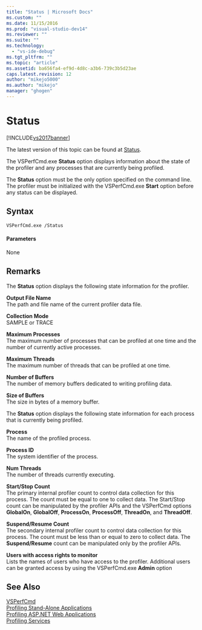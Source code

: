 ```yaml
---
title: "Status | Microsoft Docs"
ms.custom: ""
ms.date: 11/15/2016
ms.prod: "visual-studio-dev14"
ms.reviewer: ""
ms.suite: ""
ms.technology: 
  - "vs-ide-debug"
ms.tgt_pltfrm: ""
ms.topic: "article"
ms.assetid: ba656fa4-ef9d-4d8c-a3b6-739c3b5d23ae
caps.latest.revision: 12
author: "mikejo5000"
ms.author: "mikejo"
manager: "ghogen"
---
```

# Status
[!INCLUDE[vs2017banner](../includes/vs2017banner.md)]

The latest version of this topic can be found at [Status](https://docs.microsoft.com/visualstudio/profiling/status).  
  
The VSPerfCmd.exe **Status** option displays information about the state of the profiler and any processes that are currently being profiled.  
  
 The **Status** option must be the only option specified on the command line. The profiler must be initialized with the VSPerfCmd.exe **Start** option before any status can be displayed.  
  
## Syntax  
  
```  
VSPerfCmd.exe /Status  
```  
  
#### Parameters  
 None  
  
## Remarks  
 The **Status** option displays the following state information for the profiler.  
  
 **Output File Name**  
 The path and file name of the current profiler data file.  
  
 **Collection Mode**  
 SAMPLE or TRACE  
  
 **Maximum Processes**  
 The maximum number of processes that can be profiled at one time and the number of currently active processes.  
  
 **Maximum Threads**  
 The maximum number of threads that can be profiled at one time.  
  
 **Number of Buffers**  
 The number of memory buffers dedicated to writing profiling data.  
  
 **Size of Buffers**  
 The size in bytes of a memory buffer.  
  
 The **Status** option displays the following state information for each process that is currently being profiled.  
  
 **Process**  
 The name of the profiled process.  
  
 **Process ID**  
 The system identifier of the process.  
  
 **Num Threads**  
 The number of threads currently executing.  
  
 **Start/Stop Count**  
 The primary internal profiler count to control data collection for this process. The count must be equal to one to collect data. The Start/Stop count can be manipulated by the profiler APIs and the VSPerfCmd options **GlobalOn**, **GlobalOff**, **ProcessOn**, **ProcessOff**, **ThreadOn**, and **ThreadOff**.  
  
 **Suspend/Resume Count**  
 The secondary internal profiler count to control data collection for this process. The count must be less than or equal to zero to collect data. The **Suspend/Resume** count can be manipulated only by the profiler APIs.  
  
 **Users with access rights to monitor**  
 Lists the names of users who have access to the profiler. Additional users can be granted access by using the VSPerfCmd.exe **Admin** option  
  
## See Also  
 [VSPerfCmd](../profiling/vsperfcmd.md)   
 [Profiling Stand-Alone Applications](../profiling/command-line-profiling-of-stand-alone-applications.md)   
 [Profiling ASP.NET Web Applications](../profiling/command-line-profiling-of-aspnet-web-applications.md)   
 [Profiling Services](../profiling/command-line-profiling-of-services.md)



